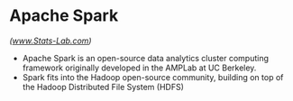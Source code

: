Apache Spark
================
*(www.Stats-Lab.com)*

- Apache Spark is an open-source  data analytics cluster computing framework originally developed in the AMPLab at UC Berkeley. 
- Spark fits into the Hadoop open-source community, building on top of the Hadoop Distributed File System (HDFS)
